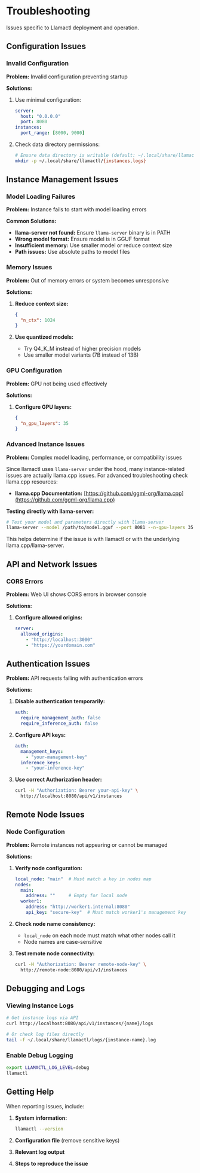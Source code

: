 # Troubleshooting

Issues specific to Llamactl deployment and operation.

## Configuration Issues

### Invalid Configuration

**Problem:** Invalid configuration preventing startup

**Solutions:**
1. Use minimal configuration:
   ```yaml
   server:
     host: "0.0.0.0"
     port: 8080
   instances:
     port_range: [8000, 9000]
   ```

2. Check data directory permissions:
   ```bash
   # Ensure data directory is writable (default: ~/.local/share/llamactl)
   mkdir -p ~/.local/share/llamactl/{instances,logs}
   ```

## Instance Management Issues

### Model Loading Failures

**Problem:** Instance fails to start with model loading errors

**Common Solutions:**  
- **llama-server not found:** Ensure `llama-server` binary is in PATH  
- **Wrong model format:** Ensure model is in GGUF format  
- **Insufficient memory:** Use smaller model or reduce context size  
- **Path issues:** Use absolute paths to model files  

### Memory Issues

**Problem:** Out of memory errors or system becomes unresponsive

**Solutions:**
1. **Reduce context size:**
   ```json
   {
     "n_ctx": 1024
   }
   ```

2. **Use quantized models:**  
   - Try Q4_K_M instead of higher precision models  
   - Use smaller model variants (7B instead of 13B)  

### GPU Configuration

**Problem:** GPU not being used effectively

**Solutions:**
1. **Configure GPU layers:**
   ```json
   {
     "n_gpu_layers": 35
   }
   ```

### Advanced Instance Issues

**Problem:** Complex model loading, performance, or compatibility issues

Since llamactl uses `llama-server` under the hood, many instance-related issues are actually llama.cpp issues. For advanced troubleshooting check llama.cpp resources:
- **llama.cpp Documentation:** [https://github.com/ggml-org/llama.cpp](https://github.com/ggml-org/llama.cpp)  


**Testing directly with llama-server:**  
```bash
# Test your model and parameters directly with llama-server
llama-server --model /path/to/model.gguf --port 8081 --n-gpu-layers 35
```

This helps determine if the issue is with llamactl or with the underlying llama.cpp/llama-server.

## API and Network Issues

### CORS Errors

**Problem:** Web UI shows CORS errors in browser console

**Solutions:**
1. **Configure allowed origins:**
   ```yaml
   server:
     allowed_origins:
       - "http://localhost:3000"
       - "https://yourdomain.com"
   ```

## Authentication Issues

**Problem:** API requests failing with authentication errors

**Solutions:**
1. **Disable authentication temporarily:**
   ```yaml
   auth:
     require_management_auth: false
     require_inference_auth: false
   ```

2. **Configure API keys:**
   ```yaml
   auth:
     management_keys:
       - "your-management-key"
     inference_keys:
       - "your-inference-key"
   ```

3. **Use correct Authorization header:**
   ```bash
   curl -H "Authorization: Bearer your-api-key" \
     http://localhost:8080/api/v1/instances
   ```

## Remote Node Issues

### Node Configuration

**Problem:** Remote instances not appearing or cannot be managed

**Solutions:**
1. **Verify node configuration:**
   ```yaml
   local_node: "main"  # Must match a key in nodes map
   nodes:
     main:
       address: ""     # Empty for local node
     worker1:
       address: "http://worker1.internal:8080"
       api_key: "secure-key"  # Must match worker1's management key
   ```

2. **Check node name consistency:**
   - `local_node` on each node must match what other nodes call it
   - Node names are case-sensitive

3. **Test remote node connectivity:**
   ```bash
   curl -H "Authorization: Bearer remote-node-key" \
     http://remote-node:8080/api/v1/instances
   ```

## Debugging and Logs

### Viewing Instance Logs

```bash
# Get instance logs via API
curl http://localhost:8080/api/v1/instances/{name}/logs

# Or check log files directly
tail -f ~/.local/share/llamactl/logs/{instance-name}.log
```

### Enable Debug Logging

```bash
export LLAMACTL_LOG_LEVEL=debug
llamactl
```

## Getting Help

When reporting issues, include:

1. **System information:**
   ```bash
   llamactl --version
   ```

2. **Configuration file** (remove sensitive keys)

3. **Relevant log output**

4. **Steps to reproduce the issue**
